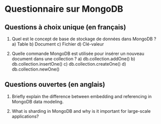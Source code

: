 # Questionnaire sur MongoDB

## Questions à choix unique (en français)

1. Quel est le concept de base de stockage de données dans MongoDB ?
   a) Table
   b) Document
   c) Fichier
   d) Clé-valeur

2. Quelle commande MongoDB est utilisée pour insérer un nouveau document dans une collection ?
   a) db.collection.addOne()
   b) db.collection.insertOne()
   c) db.collection.createOne()
   d) db.collection.newOne()

## Questions ouvertes (en anglais)

1. Briefly explain the difference between embedding and referencing in MongoDB data modeling.

2. What is sharding in MongoDB and why is it important for large-scale applications?

